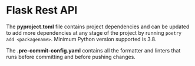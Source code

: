 # Flask Rest API


The **pyproject.toml** file contains project dependencies and can be updated to add more dependencies at any stage of the project by running `poetry add <packagename>`.
Minimum Python version supported is 3.8.

The **.pre-commit-config.yaml** contains all the formatter and linters that runs before committing and before pushing changes.

